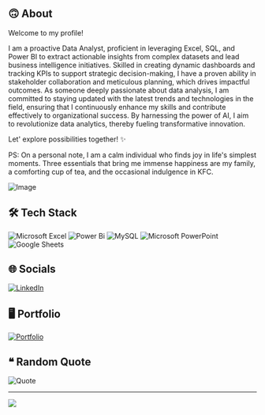 ## 🙃 About

Welcome to my profile!

I am a proactive Data Analyst, proficient in leveraging Excel, SQL, and Power BI to extract actionable insights from complex datasets and lead business intelligence initiatives. Skilled in creating dynamic dashboards and tracking KPIs to support strategic decision-making, I have a proven ability in stakeholder collaboration and meticulous planning, which drives impactful outcomes. As someone deeply passionate about data analysis, I am committed to staying updated with the latest trends and technologies in the field, ensuring that I continuously enhance my skills and contribute effectively to organizational success. By harnessing the power of AI, I aim to revolutionize data analytics, thereby fueling transformative innovation.

Let' explore possibilities together! ✨

PS: On a personal note, I am a calm individual who finds joy in life's simplest moments. Three essentials that bring me immense happiness are my family, a comforting cup of tea, and the occasional indulgence in KFC.

<picture>
 <img alt="Image" src="https://private-user-images.githubusercontent.com/166000656/338516612-7f26ba36-d8b4-461b-8438-7fd1c4926159.png?jwt=eyJhbGciOiJIUzI1NiIsInR5cCI6IkpXVCJ9.eyJpc3MiOiJnaXRodWIuY29tIiwiYXVkIjoicmF3LmdpdGh1YnVzZXJjb250ZW50LmNvbSIsImtleSI6ImtleTUiLCJleHAiOjE3MTgwOTcyMTAsIm5iZiI6MTcxODA5NjkxMCwicGF0aCI6Ii8xNjYwMDA2NTYvMzM4NTE2NjEyLTdmMjZiYTM2LWQ4YjQtNDYxYi04NDM4LTdmZDFjNDkyNjE1OS5wbmc_WC1BbXotQWxnb3JpdGhtPUFXUzQtSE1BQy1TSEEyNTYmWC1BbXotQ3JlZGVudGlhbD1BS0lBVkNPRFlMU0E1M1BRSzRaQSUyRjIwMjQwNjExJTJGdXMtZWFzdC0xJTJGczMlMkZhd3M0X3JlcXVlc3QmWC1BbXotRGF0ZT0yMDI0MDYxMVQwOTA4MzBaJlgtQW16LUV4cGlyZXM9MzAwJlgtQW16LVNpZ25hdHVyZT01NmI2NWJmNGI5YjgwZThmNTJjM2E0ODhhNTA4ZjYxNDNhMmEyNmQwNjJlYmNmY2VjZjk1ODg1MDZmYjk0N2FkJlgtQW16LVNpZ25lZEhlYWRlcnM9aG9zdCZhY3Rvcl9pZD0wJmtleV9pZD0wJnJlcG9faWQ9MCJ9.COyZ54YrnehshYfsOUnTZYYGKCoefMm-2ImCMfXlCh0">
</picture>

## 🛠️ Tech Stack

![Microsoft Excel](https://img.shields.io/badge/Microsoft_Excel-217346?style=for-the-badge&logo=microsoft-excel&logoColor=white) ![Power Bi](https://img.shields.io/badge/power_bi-F2C811?style=for-the-badge&logo=powerbi&logoColor=black) ![MySQL](https://img.shields.io/badge/mysql-4479A1.svg?style=for-the-badge&logo=mysql&logoColor=white) ![Microsoft PowerPoint](https://img.shields.io/badge/Microsoft_PowerPoint-B7472A?style=for-the-badge&logo=microsoft-powerpoint&logoColor=white) ![Google Sheets](https://img.shields.io/badge/Google%20Sheets-34A853?style=for-the-badge&logo=google-sheets&logoColor=white)

## 🌐 Socials

[![LinkedIn](https://img.shields.io/badge/LinkedIn-%230077B5.svg?logo=linkedin&logoColor=white)](https://www.linkedin.com/in/sowmya-ramineni-545991278/) 

## 🖥️ Portfolio

[![Portfolio](https://img.shields.io/badge/Portfolio-%23000000.svg?style=for-the-badge&logo=firefox&logoColor=#FF7139)](https://sowmyaramineni.netlify.app/)

## ❝ Random Quote

![Quote](https://github-readme-quotes-bay.vercel.app/quote?animation=grow_out_in&theme=gruvbox&font=Architect&quoteCategory=life)

---

[![](https://visitcount.itsvg.in/api?id=sowrami2&label=Profile%20Views&color=8&icon=6&pretty=false)](https://visitcount.itsvg.in)
